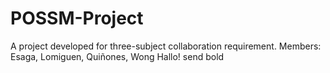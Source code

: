 # POSSM-Project
A project developed for three-subject collaboration requirement. Members: Esaga, Lomiguen, Quiñones, Wong
Hallo!
send bold
